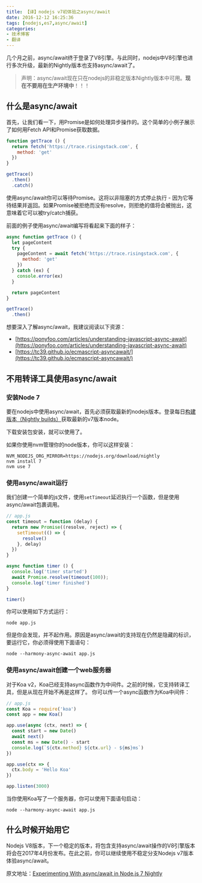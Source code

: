 ```yaml
---
title: 【译】nodejs v7初体验之async/await
date: 2016-12-12 16:25:36
tags: [nodejs,es7,async/await]
categories:
- 技术博客
- 翻译
---
```


几个月之前，async/await终于登录了V8引擎。与此同时，nodejs中V8引擎也进行多次升级，最新的Nightly版本也支持async/await了。
> 声明：async/await现在只在nodejs的非稳定版本Nightly版本中可用。**现在不要用在生产环境中**！！！

<!--more-->

## 什么是async/await
首先，让我们看一下，用Promise是如何处理异步操作的。这个简单的小例子展示了如何用Fetch API和Promise获取数据。

```js
function getTrace () {  
  return fetch('https://trace.risingstack.com', {
    method: 'get'
  })
}

getTrace()  
  .then()
  .catch()
```

使用async/await你可以等待Promise。这将以非阻塞的方式停​​止执行 - 因为它等待结果并返回。如果Promise被拒绝而没有resolve，则拒绝的值将会被抛出，这意味着它可以被try/catch捕获。

前面的例子使用async/await编写将看起来下面的样子：

```js
async function getTrace () {  
  let pageContent
  try {
    pageContent = await fetch('https://trace.risingstack.com', {
      method: 'get'
    })
  } catch (ex) {
    console.error(ex)
  }

  return pageContent
}

getTrace()  
  .then()
```

想要深入了解async/await，我建议阅读以下资源：
* [https://ponyfoo.com/articles/understanding-javascript-async-await](https://ponyfoo.com/articles/understanding-javascript-async-await)
* [https://tc39.github.io/ecmascript-asyncawait/](https://tc39.github.io/ecmascript-asyncawait/)

## 不用转译工具使用async/await
### 安装Node 7
要在nodejs中使用async/await，首先必须获取最新的nodejs版本。登录每日[构建版本（Nightly builds）](https://nodejs.org/download/nightly/)获取最新的v7版本node。

下载安装包安装，就可以使用了。

如果你使用nvm管理你的node版本，你可以这样安装：

```
NVM_NODEJS_ORG_MIRROR=https://nodejs.org/download/nightly  
nvm install 7  
nvm use 7  
```

### 使用async/await运行
我们创建一个简单的js文件，使用`setTimeout`延迟执行一个函数，但是使用async/await包裹调用。

```js
// app.js
const timeout = function (delay) {  
  return new Promise((resolve, reject) => {
    setTimeout(() => {
      resolve()
    }, delay)
  })
}

async function timer () {  
  console.log('timer started')
  await Promise.resolve(timeout(100));
  console.log('timer finished')
}

timer() 
```

你可以使用如下方式运行：

```
node app.js 
```

但是你会发现，并不起作用。原因是async/await的支持现在仍然是隐藏的标识，要运行它，你必须得使用下面语句：

```
node --harmony-async-await app.js  
```

### 使用async/await创建一个web服务器
对于Koa v2，Koa已经支持async函数作为中间件。之前的时候，它支持转译工具，但是从现在开始不再是这样了。
你可以传一个async函数作为Koa中间件：

```js
// app.js
const Koa = require('koa')  
const app = new Koa()

app.use(async (ctx, next) => {  
  const start = new Date()
  await next()
  const ms = new Date() - start
  console.log(`${ctx.method} ${ctx.url} - ${ms}ms`)
})

app.use(ctx => {  
  ctx.body = 'Hello Koa'
})

app.listen(3000)  
```

当你使用Koa写了一个服务器，你可以使用下面语句启动：

```
node --harmony-async-await app.js 
```

## 什么时候开始用它
Nodejs V8版本，下一个稳定的版本，将包含支持async/await操作的V8引擎版本将会在2017年4月份发布。在此之前，你可以继续使用不稳定分支Nodejs v7版本体验async/await。

原文地址：[Experimenting With async/await in Node.js 7 Nightly](https://blog.risingstack.com/async-await-node-js-7-nightly/)